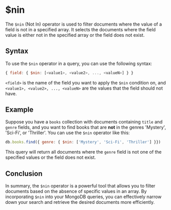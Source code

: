 # $nin

The `$nin` (Not In) operator is used to filter documents where the value of a field is not in a specified array. It selects the documents where the field value is either not in the specified array or the field does not exist.

## Syntax

To use the `$nin` operator in a query, you can use the following syntax:

```javascript
{ field: { $nin: [<value1>, <value2>, ..., <valueN>] } }
```

`<field>` is the name of the field you want to apply the `$nin` condition on, and `<value1>, <value2>, ..., <valueN>` are the values that the field should not have.

## Example

Suppose you have a `books` collection with documents containing `title` and `genre` fields, and you want to find books that are **not** in the genres 'Mystery', 'Sci-Fi', or 'Thriller'. You can use the `$nin` operator like this:

```javascript
db.books.find({ genre: { $nin: ['Mystery', 'Sci-Fi', 'Thriller'] }})
```

This query will return all documents where the `genre` field is not one of the specified values or the field does not exist.

## Conclusion

In summary, the `$nin` operator is a powerful tool that allows you to filter documents based on the absence of specific values in an array. By incorporating `$nin` into your MongoDB queries, you can effectively narrow down your search and retrieve the desired documents more efficiently.
